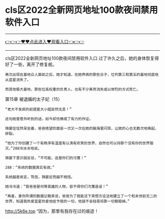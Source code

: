 # cls区2022全新网页地址100款夜间禁用软件入口

<hr/><a href="https://github.com/qiuhjg/faxd/issues/1">👉👉👉♥♥点此进入♥观看入口👈👉👉</a><hr/>

cls区2022全新网页地址100款夜间禁用软件入口
过了许久之后，她的身体恢复得好了一些，离开了修复舱。

    再次出现在基地众人面前之后，她才知道，在她养病的那些日子，位列第三和第五的基地彻底地从蓝星消失了。

    而其他极大基地，那些位高权重的负责人，也有不少离奇消失或以惨烈的方式死亡。

第15章 被退婚的太子妃（15）

    “老大不发疯的前提是大小姐安然无恙！”

    这句她曾意外听到的话，如今却仿佛成了有力的作证。

    锦晏怔怔然呆坐着，爸爸绝望的面容一次又一次在她的脑海里闪现，让她的心也无数次地揪起，碎裂。

    “他为了你创建了一个有秩序有温度有认清有欢笑的世界，自然也可以将那个没有你的世界毁灭。”288冷冰冰地说。

    锦晏下意识就反驳，“不可能，这是你们的污蔑！”

    288：“系统的数据真实有效。”

    系统越是肯定，笃信，锦晏反而越不相信。

    她冷冷道：“我爸爸是何等英雄的人物，容不得你们污蔑造谣！”

    “再者，拿你所谓的数据记载来说，爸爸为了我能活下来想方设法地建立了一个和末世前无二的世界，知道我热爱蓝星热爱他给予我的一切，他就不会轻易将那一切都毁掉。”
http://5k6e.top
    “因为，那里有我存在过的痕迹！
